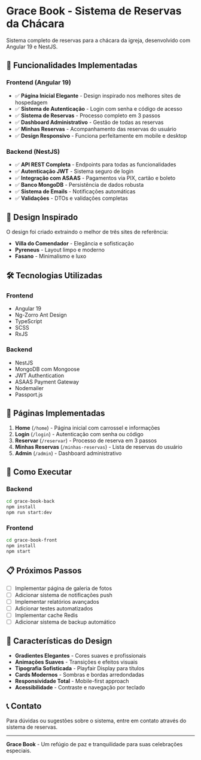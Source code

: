 # Grace Book - Sistema de Reservas da Chácara

Sistema completo de reservas para a chácara da igreja, desenvolvido com Angular 19 e NestJS.

## 🚀 Funcionalidades Implementadas

### Frontend (Angular 19)
- ✅ **Página Inicial Elegante** - Design inspirado nos melhores sites de hospedagem
- ✅ **Sistema de Autenticação** - Login com senha e código de acesso
- ✅ **Sistema de Reservas** - Processo completo em 3 passos
- ✅ **Dashboard Administrativo** - Gestão de todas as reservas
- ✅ **Minhas Reservas** - Acompanhamento das reservas do usuário
- ✅ **Design Responsivo** - Funciona perfeitamente em mobile e desktop

### Backend (NestJS)
- ✅ **API REST Completa** - Endpoints para todas as funcionalidades
- ✅ **Autenticação JWT** - Sistema seguro de login
- ✅ **Integração com ASAAS** - Pagamentos via PIX, cartão e boleto
- ✅ **Banco MongoDB** - Persistência de dados robusta
- ✅ **Sistema de Emails** - Notificações automáticas
- ✅ **Validações** - DTOs e validações completas

## 🎨 Design Inspirado

O design foi criado extraindo o melhor de três sites de referência:
- **Villa do Comendador** - Elegância e sofisticação
- **Pyreneus** - Layout limpo e moderno  
- **Fasano** - Minimalismo e luxo

## 🛠️ Tecnologias Utilizadas

### Frontend
- Angular 19
- Ng-Zorro Ant Design
- TypeScript
- SCSS
- RxJS

### Backend
- NestJS
- MongoDB com Mongoose
- JWT Authentication
- ASAAS Payment Gateway
- Nodemailer
- Passport.js

## 📱 Páginas Implementadas

1. **Home** (`/home`) - Página inicial com carrossel e informações
2. **Login** (`/login`) - Autenticação com senha ou código
3. **Reservar** (`/reservar`) - Processo de reserva em 3 passos
4. **Minhas Reservas** (`/minhas-reservas`) - Lista de reservas do usuário
5. **Admin** (`/admin`) - Dashboard administrativo

## 🔧 Como Executar

### Backend
```bash
cd grace-book-back
npm install
npm run start:dev
```

### Frontend
```bash
cd grace-book-front
npm install
npm start
```

## 📋 Próximos Passos

- [ ] Implementar página de galeria de fotos
- [ ] Adicionar sistema de notificações push
- [ ] Implementar relatórios avançados
- [ ] Adicionar testes automatizados
- [ ] Implementar cache Redis
- [ ] Adicionar sistema de backup automático

## 🎯 Características do Design

- **Gradientes Elegantes** - Cores suaves e profissionais
- **Animações Suaves** - Transições e efeitos visuais
- **Tipografia Sofisticada** - Playfair Display para títulos
- **Cards Modernos** - Sombras e bordas arredondadas
- **Responsividade Total** - Mobile-first approach
- **Acessibilidade** - Contraste e navegação por teclado

## 📞 Contato

Para dúvidas ou sugestões sobre o sistema, entre em contato através do sistema de reservas.

---

**Grace Book** - Um refúgio de paz e tranquilidade para suas celebrações especiais.